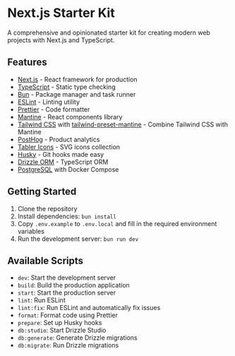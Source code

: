 # Next.js Starter Kit

A comprehensive and opinionated starter kit for creating modern web projects with Next.js and TypeScript.

## Features

- [Next.js](https://nextjs.org/) - React framework for production
- [TypeScript](https://www.typescriptlang.org/) - Static type checking
- [Bun](https://bunjs.dev/) - Package manager and task runner
- [ESLint](https://eslint.org/) - Linting utility
- [Prettier](https://prettier.io/) - Code formatter
- [Mantine](https://mantine.dev/) - React components library
- [Tailwind CSS](https://tailwindcss.com/) with [tailwind-preset-mantine](https://github.com/songkeys/tailwind-preset-mantine) - Combine Tailwind CSS with Mantine
- [PostHog](https://posthog.com/) - Product analytics
- [Tabler Icons](https://tabler-icons.io/) - SVG icons collection
- [Husky](https://typicode.github.io/husky/) - Git hooks made easy
- [Drizzle ORM](https://orm.drizzle.team/) - TypeScript ORM
- [PostgreSQL](https://www.postgresql.org/) with Docker Compose

## Getting Started

1. Clone the repository
2. Install dependencies: `bun install`
3. Copy `.env.example` to `.env.local` and fill in the required environment variables
4. Run the development server: `bun run dev`

## Available Scripts

- `dev`: Start the development server
- `build`: Build the production application
- `start`: Start the production server
- `lint`: Run ESLint
- `lint:fix`: Run ESLint and automatically fix issues
- `format`: Format code using Prettier
- `prepare`: Set up Husky hooks
- `db:studio`: Start Drizzle Studio
- `db:generate`: Generate Drizzle migrations
- `db:migrate`: Run Drizzle migrations
